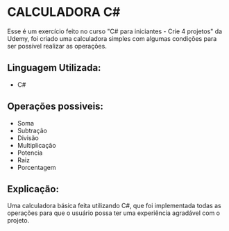 # CALCULADORA C#

Esse é um exercício feito no curso "C# para iniciantes - Crie 4 projetos" da Udemy, foi criado uma calculadora simples com algumas condições para ser possível realizar as operações.

## Linguagem Utilizada:

- C#
## Operações possiveis:
- Soma
- Subtração
- Divisão
- Multiplicação
- Potencia
- Raiz
- Porcentagem
  
## Explicação:

Uma calculadora básica feita utilizando C#, que foi implementada todas as operações para que o usuário possa ter uma experiência agradável com o projeto.
